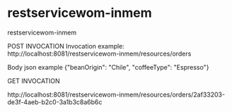 # restservicewom-inmem
restservicewom-inmem

POST INVOCATION
Invocation example:
http://localhost:8081/restservicewom-inmem/resources/orders

Body json example
{"beanOrigin": "Chile", "coffeeType": "Espresso"}

GET INVOCATION

http://localhost:8081/restservicewom-inmem/resources/orders/2af33203-de3f-4aeb-b2c0-3a1b3c8a6b6c

